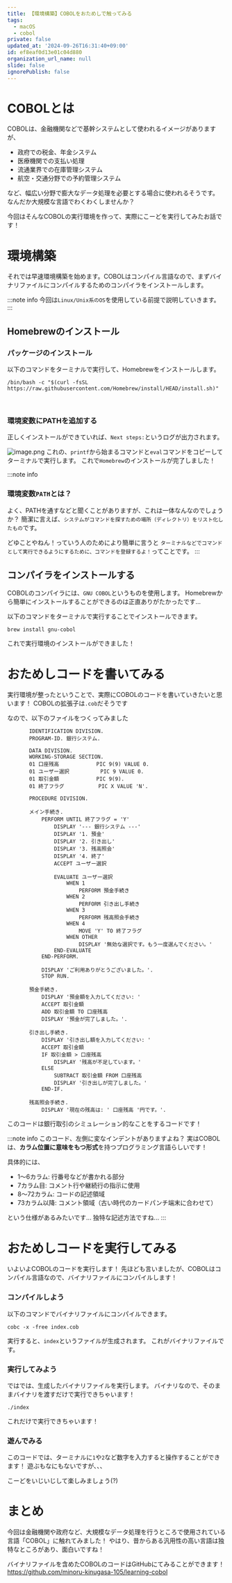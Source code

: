 ```yaml
---
title: 【環境構築】COBOLをおためしで触ってみる
tags:
  - macOS
  - cobol
private: false
updated_at: '2024-09-26T16:31:40+09:00'
id: ef8eaf0d13e01c04d880
organization_url_name: null
slide: false
ignorePublish: false
---
```

# COBOLとは
COBOLは、金融機関などで基幹システムとして使われるイメージがありますが、
- 政府での税金、年金システム
- 医療機関での支払い処理
- 流通業界での在庫管理システム
- 航空・交通分野での予約管理システム

など、幅広い分野で膨大なデータ処理を必要とする場合に使われるそうです。
なんだか大規模な言語でわくわくしませんか？

今回はそんなCOBOLの実行環境を作って、実際にこーどを実行してみたお話です！

# 環境構築
それでは早速環境構築を始めます。COBOLはコンパイル言語なので、まずバイナリファイルにコンパイルするためのコンパイラをインストールします。

:::note info
今回は`Linux/Unix系のOS`を使用している前提で説明していきます。
:::

## Homebrewのインストール

### パッケージのインストール

以下のコマンドをターミナルで実行して、Homebrewをインストールします。
```bash:bash
/bin/bash -c "$(curl -fsSL https://raw.githubusercontent.com/Homebrew/install/HEAD/install.sh)"
```
<br>

### 環境変数にPATHを追加する
正しくインストールができていれば、`Next steps:`というログが出力されます。

![image.png](https://qiita-image-store.s3.ap-northeast-1.amazonaws.com/0/3794632/639c14a1-04ca-4da9-5427-b72f5ac0bbc9.png)
これの、`printf`から始まるコマンドと`eval`コマンドをコピーしてターミナルで実行します。
これで`Homebrew`のインストールが完了しました！

:::note info
### 環境変数`PATH`とは？
よく、PATHを通すなどと聞くことがありますが、これは一体なんなのでしょうか？
簡潔に言えば、`システムがコマンドを探すための場所（ディレクトリ）をリスト化したもの`です。

どゆことやねん！っていう人のためにより簡単に言うと
`ターミナルなどでコマンドとして実行できるようにするために、コマンドを登録するよ！`ってことです。
:::

## コンパイラをインストールする
COBOLのコンパイラには、`GNU COBOL`というものを使用します。
Homebrewから簡単にインストールすることができるのは正直ありがたかったです...

以下のコマンドをターミナルで実行することでインストールできます。
```bash:bash
brew install gnu-cobol
```

これで実行環境のインストールができました！

# おためしコードを書いてみる
実行環境が整ったということで、実際にCOBOLのコードを書いていきたいと思います！
COBOLの拡張子は`.cob`だそうです

なので、以下のファイルをつくってみました
```cob:index.cob
       IDENTIFICATION DIVISION.
       PROGRAM-ID. 銀行システム.

       DATA DIVISION.
       WORKING-STORAGE SECTION.
       01 口座残高            PIC 9(9) VALUE 0.
       01 ユーザー選択          PIC 9 VALUE 0.
       01 取引金額            PIC 9(9).
       01 終了フラグ           PIC X VALUE 'N'.

       PROCEDURE DIVISION.

       メイン手続き.
           PERFORM UNTIL 終了フラグ = 'Y'
               DISPLAY '--- 銀行システム ---'
               DISPLAY '1. 預金'
               DISPLAY '2. 引き出し'
               DISPLAY '3. 残高照会'
               DISPLAY '4. 終了'
               ACCEPT ユーザー選択

               EVALUATE ユーザー選択
                   WHEN 1
                       PERFORM 預金手続き
                   WHEN 2
                       PERFORM 引き出し手続き
                   WHEN 3
                       PERFORM 残高照会手続き
                   WHEN 4
                       MOVE 'Y' TO 終了フラグ
                   WHEN OTHER
                       DISPLAY '無効な選択です。もう一度選んでください。'
               END-EVALUATE
           END-PERFORM.

           DISPLAY 'ご利用ありがとうございました。'.
           STOP RUN.

       預金手続き.
           DISPLAY '預金額を入力してください: '
           ACCEPT 取引金額
           ADD 取引金額 TO 口座残高
           DISPLAY '預金が完了しました。'.

       引き出し手続き.
           DISPLAY '引き出し額を入力してください: '
           ACCEPT 取引金額
           IF 取引金額 > 口座残高
               DISPLAY '残高が不足しています。'
           ELSE
               SUBTRACT 取引金額 FROM 口座残高
               DISPLAY '引き出しが完了しました。'
           END-IF.

       残高照会手続き.
           DISPLAY '現在の残高は: ' 口座残高 '円です。'.
```
このコードは銀行取引のシミュレーション的なことをするコードです！

:::note info
このコード、左側に変なインデントがありますよね？
実はCOBOLは、**カラム位置に意味をもつ形式**を持つプログラミング言語らしいです！

具体的には、
- 1～6カラム: 行番号などが書かれる部分
- 7カラム目: コメント行や継続行の指示に使用
- 8～72カラム: コードの記述領域
- 73カラム以降: コメント領域（古い時代のカードパンチ端末に合わせて）

という仕様があるみたいです...
独特な記述方法ですね...
:::

# おためしコードを実行してみる

いよいよCOBOLのコードを実行します！
先ほども言いましたが、COBOLはコンパイル言語なので、バイナリファイルにコンパイルします！

### コンパイルしよう
以下のコマンドでバイナリファイルにコンパイルできます。
```bash:bash
cobc -x -free index.cob
```

実行すると、`index`というファイルが生成されます。
これがバイナリファイルです。

### 実行してみよう
ではでは、生成したバイナリファイルを実行します。
バイナリなので、そのままバイナリを渡すだけで実行できちゃいます！
```bash:bash
./index
```
これだけで実行できちゃいます！

### 遊んでみる
このコードでは、ターミナルに`1`や`2`など数字を入力すると操作することができます！
遊ぶもなにもないですが､､､

こーどをいじいじして楽しみましょう(?)

# まとめ
今回は金融機関や政府など、大規模なデータ処理を行うところで使用されている言語「COBOL」に触れてみました！
やはり、昔からある汎用性の高い言語は独特なところがあり、面白いですね！

バイナリファイルを含めたCOBOLのコードはGitHubにてみることができます！
https://github.com/minoru-kinugasa-105/learning-cobol
